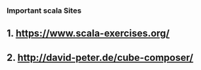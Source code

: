 ### Important scala Sites

## 1. https://www.scala-exercises.org/
## 2. http://david-peter.de/cube-composer/

